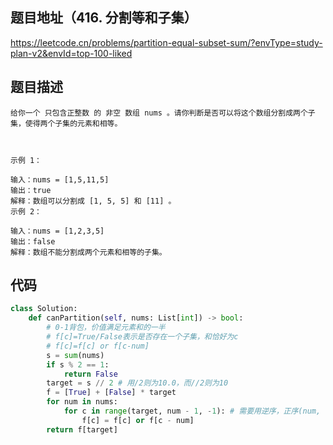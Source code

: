## 题目地址（416. 分割等和子集）

https://leetcode.cn/problems/partition-equal-subset-sum/?envType=study-plan-v2&envId=top-100-liked

## 题目描述

```
给你一个 只包含正整数 的 非空 数组 nums 。请你判断是否可以将这个数组分割成两个子集，使得两个子集的元素和相等。

 

示例 1：

输入：nums = [1,5,11,5]
输出：true
解释：数组可以分割成 [1, 5, 5] 和 [11] 。
示例 2：

输入：nums = [1,2,3,5]
输出：false
解释：数组不能分割成两个元素和相等的子集。
```


## 代码

```python
class Solution:
    def canPartition(self, nums: List[int]) -> bool:
        # 0-1背包，价值满足元素和的一半
        # f[c]=True/False表示是否存在一个子集，和恰好为c
        # f[c]=f[c] or f[c-num]
        s = sum(nums)
        if s % 2 == 1:
            return False
        target = s // 2 # 用/2则为10.0，而//2则为10
        f = [True] + [False] * target
        for num in nums:
            for c in range(target, num - 1, -1): # 需要用逆序，正序(num, target+1)违反0-1背包只能选一次
                f[c] = f[c] or f[c - num]
        return f[target]
```
